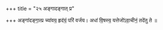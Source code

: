 +++
title = "२५ अङ्गादङ्गात् प्र"

+++
अङ्गा॑दङ्गा॒त्प्र च्या॑वय॒ हृद॑यं॒ परि॑ वर्जय। अधा॑ वि॒षस्य॒ यत्तेजो॑ऽवा॒चीनं॒ तदे॑तु ते ॥